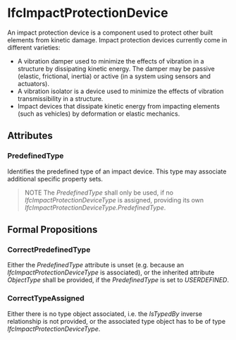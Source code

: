 # IfcImpactProtectionDevice

An impact protection device is a component used to protect other built elements from kinetic damage. Impact protection devices currently come in different varieties:
<!-- end of short definition -->

- A vibration damper used to minimize the effects of vibration in a structure by dissipating kinetic energy. The damper may be passive (elastic, frictional, inertia) or active (in a system using sensors and actuators).
- A vibration isolator is a device used to minimize the effects of vibration transmissibility in a structure.
- Impact devices that dissipate kinetic energy from impacting elements (such as vehicles) by deformation or elastic mechanics.

## Attributes

### PredefinedType

Identifies the predefined type of an impact device. This type may associate additional specific property sets.

> NOTE The _PredefinedType_ shall only be used, if no _IfcImpactProtectionDeviceType_ is assigned, providing its own _IfcImpactProtectionDeviceType.PredefinedType_.

## Formal Propositions

### CorrectPredefinedType

Either the _PredefinedType_ attribute is unset (e.g. because an _IfcImpactProtectionDeviceType_ is associated), or the inherited attribute _ObjectType_ shall be provided, if the _PredefinedType_ is set to _USERDEFINED_.

### CorrectTypeAssigned

Either there is no type object associated, i.e. the _IsTypedBy_ inverse relationship is not provided, or the associated type object has to be of type _IfcImpactProtectionDeviceType_.
